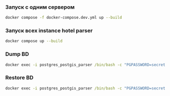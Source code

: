 ### Запуск с одним сервером 
``` bash
docker compose -f docker-compose.dev.yml up --build
```

### Запуск всех instance hotel parser
``` bash
docker compose up --build
```
### Dump BD
``` cmd
docker exec -i postgres_postgis_parser /bin/bash -c "PGPASSWORD=secret pg_dump --username postgres hotels" > ./dump/dump_05_2_12_24.sql
```

### Restore BD
``` cmd
docker exec -i postgres_postgis_parser /bin/bash -c "PGPASSWORD=secret psql --username postgres hotels" < ./dump/dump_04_12_24.sql
```


